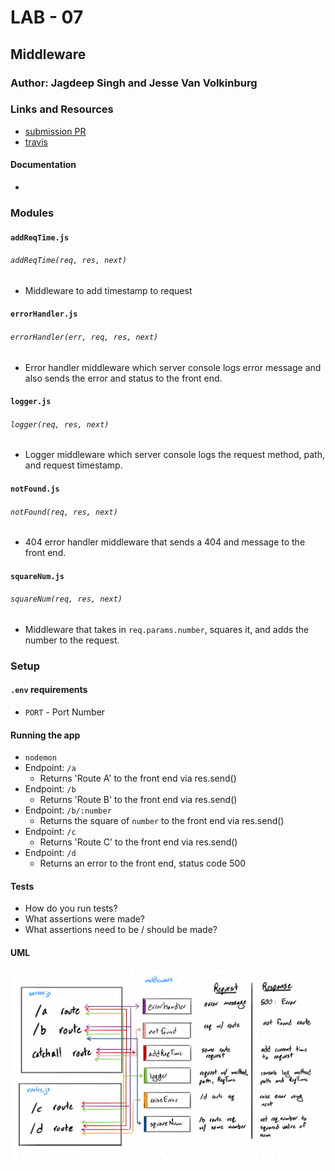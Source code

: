 # LAB - 07

## Middleware

### Author: Jagdeep Singh and Jesse Van Volkinburg

### Links and Resources

* [submission PR](https://github.com/401-advanced-javascript-js/lab-07-middleware/pull/2)
* [travis](https://www.travis-ci.com/401-advanced-javascript-js/lab-07-middleware)

#### Documentation
* 

### Modules
#### `addReqTime.js`
###### `addReqTime(req, res, next)`
- Middleware to add timestamp to request

#### `errorHandler.js`
###### `errorHandler(err, req, res, next)`
- Error handler middleware which server console logs error message and also sends the error and status to the front end.

#### `logger.js`
###### `logger(req, res, next)`
- Logger middleware which server console logs the request method, path, and request timestamp.

#### `notFound.js`
###### `notFound(req, res, next)`
- 404 error handler middleware that sends a 404 and message to the front end.

#### `squareNum.js`
###### `squareNum(req, res, next)`
- Middleware that takes in `req.params.number`, squares it, and adds the number to the request.

### Setup
#### `.env` requirements
* `PORT` - Port Number

#### Running the app
* `nodemon`
* Endpoint: `/a`
  * Returns 'Route A' to the front end via res.send()
* Endpoint: `/b`
  * Returns 'Route B' to the front end via res.send()
* Endpoint: `/b/:number`
  * Returns the square of `number` to the front end via res.send()
* Endpoint: `/c`
  * Returns 'Route C' to the front end via res.send()
* Endpoint: `/d`
  * Returns an error to the front end, status code 500
  
#### Tests
* How do you run tests?
* What assertions were made?
* What assertions need to be / should be made?

#### UML

![UML](./assets/middleware-uml.jpeg)